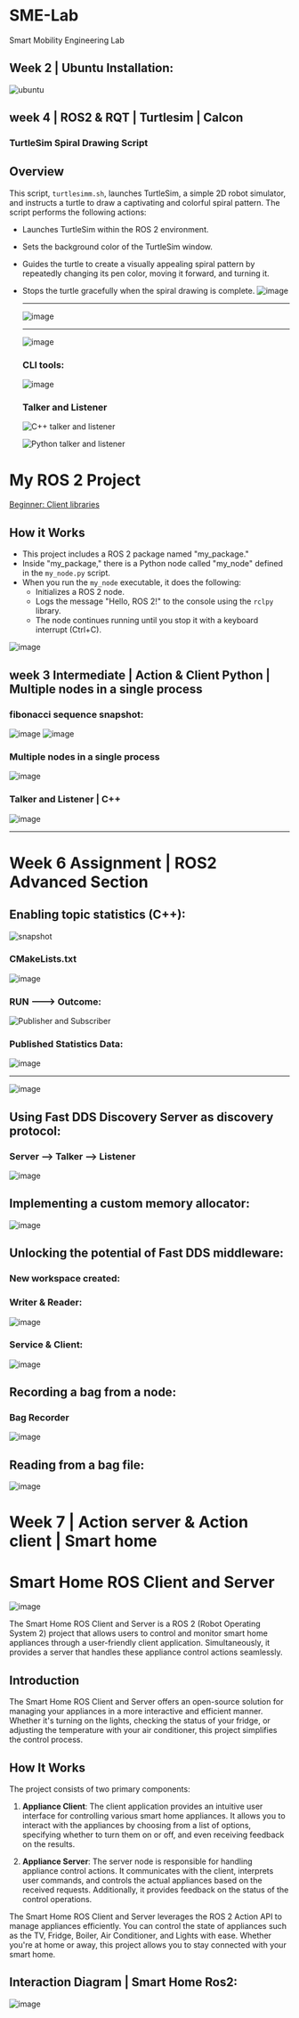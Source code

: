 # SME-Lab
Smart Mobility Engineering Lab

## Week 2 | Ubuntu Installation:
![ubuntu](https://github.com/Jamshid-Ganiev/SME-Lab/assets/84252587/c46a9103-bd95-4a68-93a9-0c072cbbf81d)

## week 4 | ROS2 & RQT | Turtlesim | Calcon
### TurtleSim Spiral Drawing Script
## Overview

This script, `turtlesimm.sh`, launches TurtleSim, a simple 2D robot simulator, and instructs a turtle to draw a captivating and colorful spiral pattern. 
The script performs the following actions:

- Launches TurtleSim within the ROS 2 environment.
- Sets the background color of the TurtleSim window.
- Guides the turtle to create a visually appealing spiral pattern by repeatedly changing its pen color, moving it forward, and turning it.
- Stops the turtle gracefully when the spiral drawing is complete.
  ![image](https://github.com/Jamshid-Ganiev/SME-Lab/assets/84252587/341402c6-ed27-4afc-8b6b-50d9f37a5c65)
  <hr/>
  
  ![image](https://github.com/Jamshid-Ganiev/SME-Lab/assets/84252587/712fced8-59a6-4faa-ba66-bb675cb8e0a8)
  <hr/>

  ![image](https://github.com/Jamshid-Ganiev/SME-Lab/assets/84252587/0ab2bfd5-7e16-45d2-94f8-882ac68e236e)

  ### CLI tools:

  ![image](https://github.com/Jamshid-Ganiev/SME-Lab/assets/84252587/c84aebf5-f8be-432d-8cd5-5b522bea2b14)

  ### Talker and Listener 
  ![C++ talker and listener](https://github.com/Jamshid-Ganiev/SME-Lab/assets/84252587/050ed2b5-a722-4bb6-92db-ca7ce5e7305d)

  ![Python talker and listener](https://github.com/Jamshid-Ganiev/SME-Lab/assets/84252587/0faf70e4-7816-4026-a4a7-0052e57ee667)





# My ROS 2 Project

[Beginner: Client libraries](https://github.com/Jamshid-Ganiev/SME-Lab/tree/main/week-4-homework/ros2_ws)

## How it Works
- This project includes a ROS 2 package named "my_package."
- Inside "my_package," there is a Python node called "my_node" defined in the `my_node.py` script.
- When you run the `my_node` executable, it does the following:
  - Initializes a ROS 2 node.
  - Logs the message "Hello, ROS 2!" to the console using the `rclpy` library.
  - The node continues running until you stop it with a keyboard interrupt (Ctrl+C).

![image](https://github.com/Jamshid-Ganiev/SME-Lab/assets/84252587/53dc0b59-c1fb-4a89-b6e8-a66659354d77)


## week 3 Intermediate | Action & Client Python | Multiple nodes in a single process
### fibonacci sequence snapshot:
![image](https://github.com/Jamshid-Ganiev/SME-Lab/assets/84252587/d5d9cf43-d2e8-4187-b994-d8d9026cdb34)
![image](https://github.com/Jamshid-Ganiev/SME-Lab/assets/84252587/264c61c2-c3be-4c72-aa2b-34e2868dab0c)

### Multiple nodes in a single process
![image](https://github.com/Jamshid-Ganiev/SME-Lab/assets/84252587/04756a9a-b14d-4bcc-9fa3-1d17e672c831)

### Talker and Listener | C++
![image](https://github.com/Jamshid-Ganiev/SME-Lab/assets/84252587/788bfe31-d387-4da1-be7b-4d2c1a64430f)

<hr/>

# Week 6 Assignment | ROS2 Advanced Section
## Enabling topic statistics (C++):
![snapshot](https://github.com/Jamshid-Ganiev/SME-Lab/assets/84252587/88a2359f-f1b2-4631-b298-f0eb59748aaa)

### CMakeLists.txt

![image](https://github.com/Jamshid-Ganiev/SME-Lab/assets/84252587/04dcfa45-cc5f-447f-be58-98fcb75e75c7)

### RUN ---> Outcome:

![Publisher and Subscriber](https://github.com/Jamshid-Ganiev/SME-Lab/assets/84252587/89edbb77-d9d2-4db9-96f5-d6c072213298)

### Published Statistics Data:
![image](https://github.com/Jamshid-Ganiev/SME-Lab/assets/84252587/9fb7c9a2-452b-418c-9bab-3def2c96ec1a)

---------------------------------------------

![image](https://github.com/Jamshid-Ganiev/SME-Lab/assets/84252587/33fbc8bc-1563-4733-93e3-eff57f36fed9)

## Using Fast DDS Discovery Server as discovery protocol:

### Server --> Talker --> Listener

![image](https://github.com/Jamshid-Ganiev/SME-Lab/assets/84252587/3127db76-be74-4eb9-b64e-de20d893b9fb)

## Implementing a custom memory allocator:

![image](https://github.com/Jamshid-Ganiev/SME-Lab/assets/84252587/7a1030ed-5be0-497c-b0f8-b1244f1bda3e)

## Unlocking the potential of Fast DDS middleware:

### New workspace created:

### Writer & Reader:

![image](https://github.com/Jamshid-Ganiev/SME-Lab/assets/84252587/e46c8c85-4545-4270-ace4-83bed8d2b2c8)

### Service & Client:

![image](https://github.com/Jamshid-Ganiev/SME-Lab/assets/84252587/5d45d0b6-41f8-4ff2-a628-ac182978f8e5)

## Recording a bag from a node:

### Bag Recorder

![image](https://github.com/Jamshid-Ganiev/SME-Lab/assets/84252587/74a8fac4-24ec-4af6-9a13-8b141cce63da)

## Reading from a bag file:

![image](https://github.com/Jamshid-Ganiev/SME-Lab/assets/84252587/b1e04d42-4fb2-43c6-8973-0acb9bde1a7a)


# Week 7 | Action server & Action client | Smart home
# Smart Home ROS Client and Server
![image](https://github.com/Jamshid-Ganiev/SME-Lab/assets/84252587/e49a37bf-cb08-4a90-8b5f-828d1cee6665)


The Smart Home ROS Client and Server is a ROS 2 (Robot Operating System 2) project that allows users to control and monitor smart home appliances through a user-friendly client application. Simultaneously, it provides a server that handles these appliance control actions seamlessly.

## Introduction

The Smart Home ROS Client and Server offers an open-source solution for managing your appliances in a more interactive and efficient manner. Whether it's turning on the lights, checking the status of your fridge, or adjusting the temperature with your air conditioner, this project simplifies the control process.

## How It Works

The project consists of two primary components:

1. **Appliance Client**: The client application provides an intuitive user interface for controlling various smart home appliances. It allows you to interact with the appliances by choosing from a list of options, specifying whether to turn them on or off, and even receiving feedback on the results.

2. **Appliance Server**: The server node is responsible for handling appliance control actions. It communicates with the client, interprets user commands, and controls the actual appliances based on the received requests. Additionally, it provides feedback on the status of the control operations.

The Smart Home ROS Client and Server leverages the ROS 2 Action API to manage appliances efficiently. You can control the state of appliances such as the TV, Fridge, Boiler, Air Conditioner, and Lights with ease. Whether you're at home or away, this project allows you to stay connected with your smart home.

## Interaction Diagram | Smart Home Ros2:
![image](https://github.com/Jamshid-Ganiev/SME-Lab/assets/84252587/8bb1d70d-a88d-4233-b6e4-20456f353b16)










